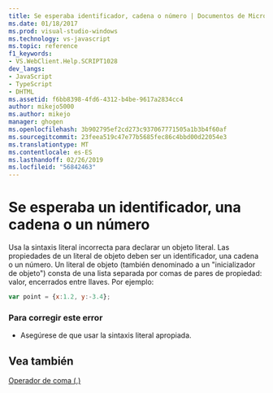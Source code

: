 ```yaml
---
title: Se esperaba identificador, cadena o número | Documentos de Microsoft
ms.date: 01/18/2017
ms.prod: visual-studio-windows
ms.technology: vs-javascript
ms.topic: reference
f1_keywords:
- VS.WebClient.Help.SCRIPT1028
dev_langs:
- JavaScript
- TypeScript
- DHTML
ms.assetid: f6bb8398-4fd6-4312-b4be-9617a2834cc4
author: mikejo5000
ms.author: mikejo
manager: ghogen
ms.openlocfilehash: 3b902795ef2cd273c937067771505a1b3b4f60af
ms.sourcegitcommit: 23feea519c47e77b5685fec86c4bbd00d22054e3
ms.translationtype: MT
ms.contentlocale: es-ES
ms.lasthandoff: 02/26/2019
ms.locfileid: "56842463"
---
```

# <a name="expected-identifier-string-or-number"></a>Se esperaba un identificador, una cadena o un número
Usa la sintaxis literal incorrecta para declarar un objeto literal. Las propiedades de un literal de objeto deben ser un identificador, una cadena o un número. Un literal de objeto (también denominado a un "inicializador de objeto") consta de una lista separada por comas de pares de propiedad: valor, encerrados entre llaves. Por ejemplo:  
  
```JavaScript  
var point = {x:1.2, y:-3.4};  
```  
  
### <a name="to-correct-this-error"></a>Para corregir este error  
  
-   Asegúrese de que usar la sintaxis literal apropiada.  
  
## <a name="see-also"></a>Vea también  
 [Operador de coma (,)](../../javascript/reference/comma-operator-decrement-javascript.md)